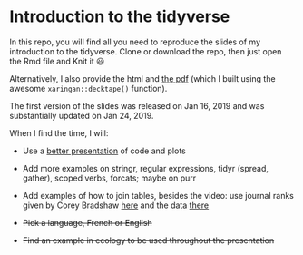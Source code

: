 # Introduction to the tidyverse

In this repo, you will find all you need to reproduce the slides of my introduction to the tidyverse. 
Clone or download the repo, then just open the Rmd file and Knit it :smiley:

Alternatively, I also provide the html and [the pdf](https://github.com/oliviergimenez/intro_tidyverse/blob/master/tidyogv2.pdf) (which I built using the awesome `xaringan::decktape()` function).

The first version of the slides was released on Jan 16, 2019 and was substantially updated on Jan 24, 2019.

When I find the time, I will: 

* Use a [better presentation]( https://www.garrickadenbuie.com/blog/2018/08/16/decouple-code-and-output-in-xaringan-slides/ ) of code and plots

* Add more examples on stringr, regular expressions, tidyr (spread, gather), scoped verbs, forcats; maybe on purr

* Add examples of how to join tables, besides the video: use journal ranks given by Corey Bradshaw [here](https://conservationbytes.com/2014/08/01/a-fairer-way-to-rank-conservation-and-ecology-journals-in-2014/) and the data [there](https://raw.githubusercontent.com/cjabradshaw/JournalRanks/master/ecol.csv)

* ~~Pick a language, French or English~~

* ~~Find an example in ecology to be used throughout the presentation~~


